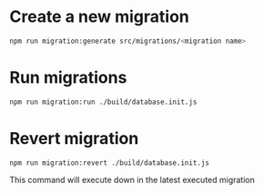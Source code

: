 # Create a new migration

```bash
npm run migration:generate src/migrations/<migration name>
```

# Run migrations

```bash
npm run migration:run ./build/database.init.js
```

# Revert migration

```bash
npm run migration:revert ./build/database.init.js
```

This command will execute down in the latest executed migration
